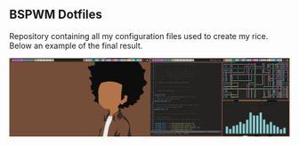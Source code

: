 ## BSPWM Dotfiles
Repository containing all my configuration files used to create my rice. Below an example of the final result.

![image](example.png)
